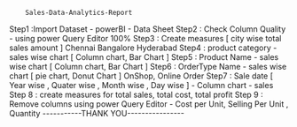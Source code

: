         Sales-Data-Analytics-Report
 Step1 :Import Dataset - powerBI - Data Sheet 
Step2 : Check Column Quality - using power Query Editor 100%
Step3 : Create measures [ city wise total sales amount ]
Chennai 
Bangalore
Hyderabad 
Step4 : product category - sales wise chart [ Column chart, Bar Chart ]
Step5 : Product Name - sales wise chart  [ Column chart, Bar Chart ]
Step6 : OrderType Name - sales wise chart [ pie chart, Donut Chart ]
OnShop, Online Order 
Step7 : Sale date [ Year wise , Quater wise , Month wise , Day wise ] - Column chart  - sales 
Step  8 : create measures for total sales, total cost, total profit 
Step 9 : Remove columns using power Query Editor - Cost per Unit, Selling Per Unit , Quantity
                      -----------THANK YOU----------------
